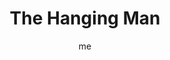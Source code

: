 ---
# basics
title     		 : "The Hanging Man"
token					 : 'major-12'
card_type			 : '' # major, minor, court
layout				 : "tarot-card"
author    		 : 'me'
one_liner 		 : "Enlightenment, sacrifice, perspective, suspension, reversals"
alt_names			 : ['The Hanged One']
images				 : ['assets/images/tarot/rws/rw-major-12.jpg']
keywords			 : ['enlightenment', 'sacrifice', 'perspective', 'suspension', 'reversals']
url						 : 'tarot/cards/major-12'
aliases				 : ['the-hanging-man', 'hanging-man']

# password: 'foolish journey'
dropbox				 : 'https://www.dropbox.com/sh/inegxf1narf0t8x/AAACvcCDgWEfPpzIGEHTSAGJa?dl=0'

meaning_light  : "Seeing growth opportunities in unpleasant events. Experiencing a dramatic change in personal perspective. Making the best of an unforeseen change in your life or work. Suspending disbelief. Making sacrifices."

meaning_shadow : "Being untrue to yourself and your values. Refusing to make sacrifices when appropriate. Refusing to adapt to new situations. Blaming others. Profiting at the expense of others."

# more detail
correspondence_suit 				: ""
correspondence_archetype 		: "The Traitor"
correspondence_hebrew 			: "Mem/Water/40"
correspondence_element 			: "Water"
correspondence_planet 			: ""
correspondence_astrological : ""
correspondence_mystical 		: "The Crucified Christ. Isaac as a sacrifice. Prometheus bound. Jonah and the whale. Lazarus. Any hanged or sacrificed god. Judas."
correspondence_story 				: "One of the main character’s allies is discovered to be working secretly for the antagonist."

advice_relationships 	 : "What doesn’t move forward isn’t growing. If you’re hanging by a thread, it might be time to grab the scissors. If you can learn from what’s not working, do so, but don’t equate learning with having to stay."

advice_work 					 : "Occasionally, no amount of effort will move a project to completion; progress simply isn’t the cards, despite your best efforts. Learn from setbacks; turn disappointment into opportunity."

advice_spirituality 	 : "Sometimes the best action is no action at all. Suspend your need to have a hand in things. Consider, too, the value of small sacrifices. What you give away will come back to you greatly multiplied."

advice_personal_growth : "One sign of maturity is your ability to deal effectively with the unexpected. Rather than be decimated, look for the lesson. If you’re true to your own values, no disaster will get the best of you."

advice_fortune_telling : "A traitor is revealed. One of your friends is working against you. Change your ways or suffer the consequences."

questions	: ["Are you bound to any old habits that, in this situation, betray you?", "What have your own trials taught you? How might those lessons apply now?", "How can I radically alter my perspective?", "How might being stuck actually be a blessing in disguise?", "How can I help myself see the glass as half full?"]

# referenced in the symbols.toml data file
symbols	  : ['3', 'traitor', 'serpent', 'halo']

# metadata
suppress_topnav : true
related_cards 	: []

---